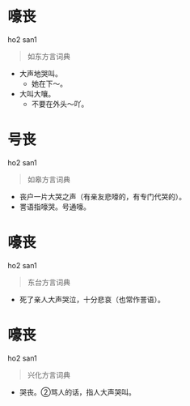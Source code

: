 # 嚎丧
ho2 san1
> 如东方言词典
- 大声地哭叫。
  - 她在下～。
- 大叫大嚷。
  - 不要在外头～吖。

# 号丧
ho2 san1
> 如皋方言词典
- 丧户一片大哭之声（有亲友悲嚎的，有专门代哭的）。
- 詈语指嚎哭。号通嚎。

# 嚎丧
ho2 san1
> 东台方言词典
- 死了亲人大声哭泣，十分悲哀（也常作詈语）。

# 嚎丧
ho2 san1
> 兴化方言词典
- 哭丧。②骂人的话，指人大声哭叫。

